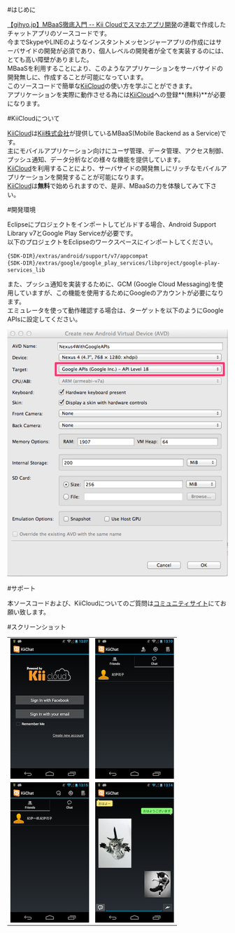 #はじめに

[【gihyo.jp】MBaaS徹底入門 -- Kii Cloudでスマホアプリ開発](http://gihyo.jp/dev/serial/01/mbaas)の連載で作成したチャットアプリのソースコードです。  
今までSkypeやLINEのようなインスタントメッセンジャーアプリの作成にはサーバサイドの開発が必須であり、個人レベルの開発者が全てを実装するのには、とても高い障壁がありました。  
MBaaSを利用することにより、このようなアプリケーションをサーバサイドの開発無しに、作成することが可能になっています。  
このソースコードで簡単な[KiiCloud](https://developer.kii.com/?locale=jp)の使い方を学ぶことができます。  
アプリケーションを実際に動作させる為には[KiiCloud](https://developer.kii.com/?locale=jp)への登録**(無料)**が必要になります。

#KiiCloudについて

[KiiCloud](https://developer.kii.com/?locale=jp)は[Kii株式会社](http://jp.kii.com/)が提供しているMBaaS(Mobile Backend as a Service)です。  
主にモバイルアプリケーション向けにユーザ管理、データ管理、アクセス制御、プッシュ通知、データ分析などの様々な機能を提供しています。  
[KiiCloud](https://developer.kii.com/?locale=jp)を利用することにより、サーバサイドの開発無しにリッチなモバイルアプリケーションを開発することが可能になります。  
[KiiCloud](https://developer.kii.com/?locale=jp)は**無料**で始められますので、是非、MBaaSの力を体験してみて下さい。


#開発環境

Eclipseにプロジェクトをインポートしてビルドする場合、Android Support Library v7とGoogle Play Serviceが必要です。  
以下のプロジェクトをEclipseのワークスペースにインポートしてください。

    {SDK-DIR}/extras/android/support/v7/appcompat
    {SDK-DIR}/extras/google/google_play_services/libproject/google-play-services_lib

また、プッシュ通知を実装するために、GCM (Google Cloud Messaging)を使用していますが、この機能を使用するためにGoogleのアカウントが必要になります。  
エミュレータを使って動作確認する場合は、ターゲットを以下のようにGoogle APIsに設定してください。  

<img src="screenshots/05.png">


#サポート

本ソースコードおよび、KiiCloudについてのご質問は[コミュニティサイト](http://community-jp.kii.com/)にてお願い致します。


#スクリーンショット

<table border="0">
  <tr>
    <td><img src="screenshots/01.png"></td>
    <td><img src="screenshots/02.png"></td>
  </tr>
  <tr>
    <td><img src="screenshots/03.png"></td>
    <td><img src="screenshots/04.png"></td>
  </tr>
</talbe>


